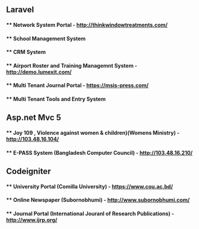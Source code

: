 ## Laravel
#### ** Network System Portal - http://thinkwindowtreatments.com/
#### ** School Management System
#### ** CRM System
#### ** Airport Roster and Training Managemnt System - http://demo.lumexit.com/
#### ** Multi Tenant Journal Portal - https://msis-press.com/
#### ** Multi Tenant Tools and Entry System


## Asp.net Mvc 5
#### ** Joy 109 , Violence against women & children)(Womens Ministry) - http://103.48.16.104/
#### ** E-PASS System (Bangladesh Computer Council) - http://103.48.16.210/


## Codeigniter
#### ** University Portal (Comilla University) - https://www.cou.ac.bd/
#### ** Online Newspaper (Subornobhumi) - http://www.subornobhumi.com/
#### ** Journal Portal (International Jouranl of Research Publications) - http://www.ijrp.org/
